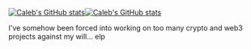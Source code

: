 [<img alt="Caleb's GitHub stats" src="https://github-readme-stats.vercel.app/api?username=calebbabin&count_private=true&hide_title=true&hide_border=true&theme=radical" /><img alt="Caleb's GitHub stats" src="https://github-readme-stats.vercel.app/api/top-langs/?username=calebbabin&langs_count=3&hide_title=true&hide_border=true&hide=GAP&theme=radical" />](https://github.com/anuraghazra/github-readme-stats)

I've somehow been forced into working on too many crypto and web3 projects against my will... elp
